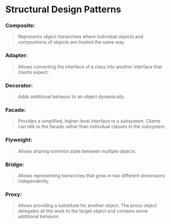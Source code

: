 # Structural Design Patterns

### Composite: 
> Represents object hierarchies where individual objects and compositions of objects are treated the same way.

### Adapter: 
> Allows converting the interface of a class into another interface that clients expect.

### Decorator: 
> Adds additional behavior to an object dynamically.

### Facade: 
> Provides a simplified, higher-level interface to a subsystem. Clients can talk to the facade rather than individual classes in the 
> subsystem.

### Flyweight: 
> Allows sharing common state between multiple objects.

### Bridge: 
> Allows representing hierarchies that grow in two different dimensions independently.

### Proxy: 
> Allows providing a substitute for another object. The proxy object delegates all the work to the target object and contains some 
> additional behavior.